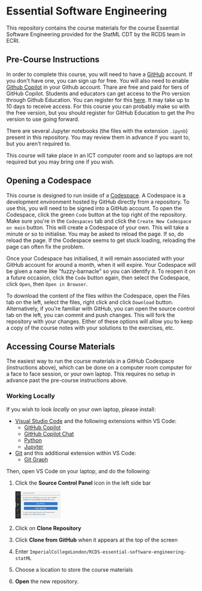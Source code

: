 # Essential Software Engineering

This repository contains the course materials for the course Essential Software Engineering provided for the StatML CDT by the RCDS team in ECRI.

## Pre-Course Instructions

In order to complete this course, you will need to have a [GitHub](https://github.com/home) account. If you don't have one, you can sign up for free. You will also need to enable [Github Copilot](https://github.com/features/copilot) in your Github account. Thare are free and paid for tiers of GitHub Copilot. Students and educators can get access to the Pro version through Github Education. You can register for this [here](https://github.com/edu). It may take up to 10 days to receive access. For this course you can probably make so with the free version, but you should register for GitHub Education to get the Pro version to use going forward.

There are several Jupyter notebooks (the files with the extension ```.ipynb```) present in this  repository. You may review them in advance if you want to, but you aren't required to.

This course will take place in an ICT computer room and so laptops are not required but you may bring one if you wish.

## Opening a Codespace

This course is designed to run inside of a [Codespace](https://docs.github.com/en/codespaces/overview). A Codespace is a development environment hosted by GitHub directly from a repository. To use this, you will need to be signed into a GitHub account. To open the Codespace, click the green ```Code``` button at the top right of the repository. Make sure you're in the ```Codespaces``` tab and click the ```Create New Codespace on main``` button. This will create a Codespace of your own. This will take a minute or so to initialise. You may be asked to reload the page. If so, do reload the page. If the Codespace seems to get stuck loading, reloading the page can often fix the problem.

Once your Codespace has initialised, it will remain associated with your GitHub account for around a month, when it will expire. Your Codespace will be given a name like "fuzzy-barnacle" so you can identify it. To reopen it on a future occasion, click the ```Code``` button again, then select the Codespace, click ```Open```, then ```Open in Browser```.

To download the content of the files within the Codespace, open the Files tab on the left, select the files, right click and click ```Download``` button. Alternatively, if you're familiar with GitHub, you can open the source control tab on the left, you can commit and push changes. This will fork the repository with your changes. Either of these options will allow you to keep a copy of the course notes with your solutions to the exercises, etc.

## Accessing Course Materials

The easiest way to run the course materials in a GitHub Codespace (instructions above), which can be done on a computer room computer for a face to face session, or your own laptop. This requires no setup in advance past the pre-course instructions above. 

### Working Locally

If you wish to look *locally* on your own laptop, please install:
- [Visual Studio Code](https://code.visualstudio.com/) and the following extensions within VS Code:
    * [GitHub Copilot](https://marketplace.visualstudio.com/items?itemName=GitHub.copilot) 
    * [GitHub Copilot Chat](https://marketplace.visualstudio.com/items?itemName=GitHub.copilot-chat)
    * [Python](https://marketplace.visualstudio.com/items?itemName=ms-python.python)
    * [Jupyter](https://marketplace.visualstudio.com/items?itemName=ms-toolsai.jupyter)
- [Git](https://git-scm.com/downloads) and this additional extension within VS Code:
    * [Git Graph](https://marketplace.visualstudio.com/items?itemName=mhutchie.git-graph)

Then, open VS Code on your laptop, and do the following:
1. Click the **Source Control Panel** icon in the left side bar

    <img src="fig/source-control-panel.png" width="25%"/>
2. Click on **Clone Repository**
3. Click **Clone from GitHub** when it appears at the top of the screen
4. Enter `ImperialCollegeLondon/RCDS-essential-software-engineering-statML`
5. Choose a location to store the course materials
6. **Open** the new repository.